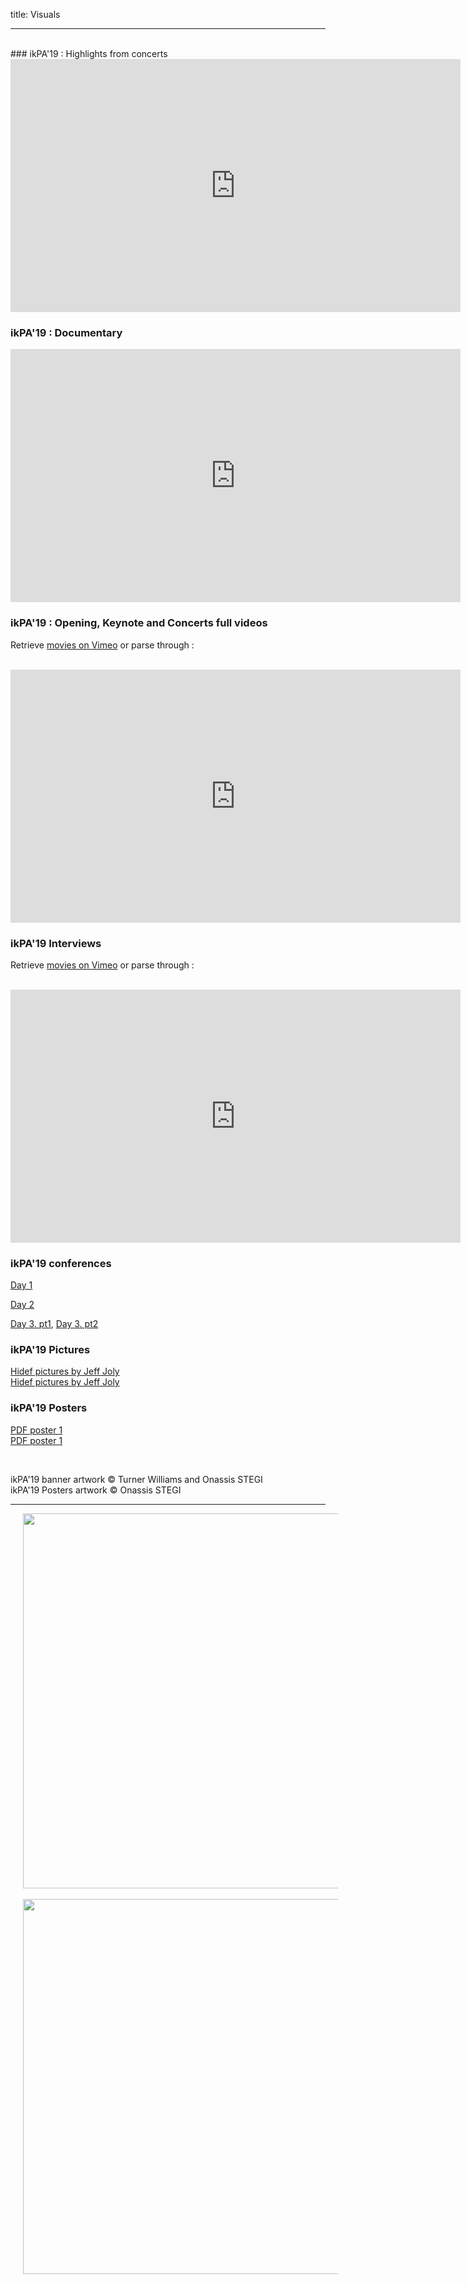 title: Visuals

---
<br>
### ikPA'19 : Highlights from concerts

<iframe src="https://player.vimeo.com/video/428831250?autoplay=1" width="720" height="405" frameborder="0" allow="autoplay; fullscreen" allowfullscreen></iframe>

### ikPA'19 : Documentary

<iframe src="https://player.vimeo.com/video/432057132" width="720" height="405" frameborder="0" allow="autoplay; fullscreen" allowfullscreen></iframe>

### ikPA'19 : Opening, Keynote and Concerts full videos
Retrieve [movies on Vimeo](https://vimeo.com/showcase/6364851) or parse through :

<br>
<iframe src="https://vimeo.com/showcase/6364851/embed" width="720" height="405" allowfullscreen frameborder="0"></iframe>
<br>

### ikPA'19 Interviews

Retrieve [movies on Vimeo](https://vimeo.com/showcase/7276504) or parse through :

<br>
<iframe src="https://vimeo.com/showcase/7276504/embed" width="720" height="405" allowfullscreen frameborder="0"></iframe>
<br>

### ikPA'19 conferences

[Day 1](https://www.youtube.com/watch?v=yauFNTAPGtE)

[Day 2](https://www.youtube.com/watch?v=iCRIFHL_sDs&feature=youtu.be)

[Day 3. pt1](https://www.youtube.com/watch?v=0K7_1OKo5Zo&feature=youtu.be), [Day 3. pt2](https://www.youtube.com/watch?v=wi_vvUGKIvA)

### ikPA'19 Pictures
[Hidef pictures by Jeff Joly](https://www.flickr.com/photos/jeffjoly/sets/72157713898729827/)  
[Hidef pictures by Jeff Joly](https://photos.app.goo.gl/C2KRuo5BL6FDRgar7)

### ikPA'19 Posters

[PDF poster 1]({filename}/doc/ImproTech_Poster_1.pdf)  
[PDF poster 1]({filename}/doc/ImproTech_Poster_2.pdf)

<br>

ikPA'19  banner artwork © Turner Williams and Onassis STEGI  
ikPA'19 Posters artwork © Onassis STEGI  


---

<p align="center">
   <img src="../doc/ImproTech_Poster_1.jpg" width="600" hspace="20">
  <br><br>
  <img src="../doc/ImproTech_Poster_2.jpg" width="600" hspace="20">
  <br><br>
</p>
